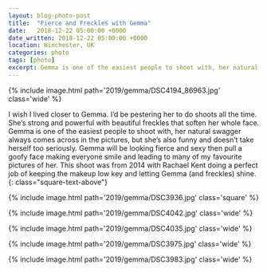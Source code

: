 ```yaml
---
layout: blog-photo-post
title:  "Fierce and Freckles with Gemma"
date:   2018-12-22 05:00:00 +0000
date_written: 2018-12-22 05:00:00 +0000
location: Winchester, UK
categories: photo
tags: [photo]
excerpt: Gemma is one of the easiest people to shoot with, her natural swagger always comes across in the pictures, but she’s also funny and doesn’t take herself too seriously. This shoot was from 2014 with Rachael Kent doing a perfect job of keeping the makeup low key and letting Gemma (and freckles) shine.
---
```

{% include image.html path='2019/gemma/DSC4194_86963.jpg' class='wide' %}

I wish I lived closer to Gemma. I’d be pestering her to do shoots all the time. She’s strong and powerful with beautiful freckles that soften her whole face. Gemma is one of the easiest people to shoot with, her natural swagger always comes across in the pictures, but she’s also funny and doesn’t take herself too seriously. Gemma will be looking fierce and sexy then pull a goofy face making everyone smile and leading to many of my favourite pictures of her. This shoot was from 2014 with Rachael Kent doing a perfect job of keeping the makeup low key and letting Gemma (and freckles) shine.
{: class="square-text-above"}

{% include image.html path='2019/gemma/DSC3936.jpg' class='square' %}

{% include image.html path='2019/gemma/DSC4042.jpg' class='wide' %}

{% include image.html path='2019/gemma/DSC4035.jpg' class='wide' %}

{% include image.html path='2019/gemma/DSC3975.jpg' class='wide' %}

{% include image.html path='2019/gemma/DSC3983.jpg' class='wide' %}
